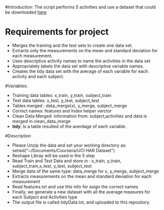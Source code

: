 #Introduction:
The script performs 5 activities and use a dataset that could be downloaded [here]

# Requirements for project
- Merges the training and the test sets to create one data set.
- Extracts only the measurements on the mean and standard deviation for each measurement.
- Uses descriptive activity names to name the activities in the data set
- Appropriately labels the data set with descriptive variable names.
- Creates the tidy data set with the average of each variable for each activity and each subject.

#Variables: 
- Training data tables: x_train,  y_train, subject_train
- Test data tables: x_test, y_test, subject_test
- Tables merged : data_merge(x), y_merge, subject_merge
- Correct names: features and Index helper verctor
- Clean Data Merged: information from: subject,activities and data is merged in clean_data_merge
- **tidy**: Is a table resulted of the averdage of each variable. 

#Description
- Please Unzip the data and set your working directory as: setwd("~/Documents/Coursera/UCI HAR Dataset")
- Reshape Libray will be used in the 5 step
- Read Train and Test Data and store in : x_train,  y_train, subject_train,x_test, y_test, subject_test
- Merge data of the same  type: data_merge for x, y_merge, subject_merge
- Extracts measurements on the mean and standard deviation for each measurement
- Read features.txt and use this info for asign the correct names
- Finally, we generate a new dataset with all the average measures for each Subject and Activities type 
- The output file is called tidyData.txt, and uploaded to this repository.

[here]:http://archive.ics.uci.edu/ml/datasets/Human+Activity+Recognition+Using+Smartphones
